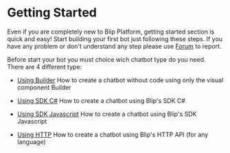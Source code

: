 # Getting Started

Even if you are completely new to Blip Platform, getting started section is quick and easy! Start building your first bot just following these steps. If you have any problem or don't understand any step please use [Forum](http://forum.blip.ai/) to report.

Before start your bot you must choice wich chatbot type do you need. There are 4 different type:

* [Using Builder](#using-builder)
How to create a chatbot without code using only the visual component Builder

* [Using SDK C#](#using-sdk-csharp)
How to create a chatbot using Blip's SDK C#

* [Using SDK Javascript](#using-sdk-javascript)
How to create a chatbot using Blip's SDK Javascript

* [Using HTTP](#using-http)
How to create a chatbot using Blip's HTTP API (for any language)
